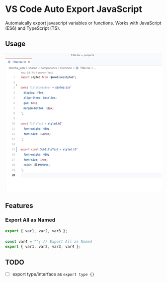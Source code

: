 # VS Code Auto Export JavaScript

Automaically export javascript variables or functions. Works with JavaScript (ES6) and TypeScript (TS).

## Usage

![Usage](images/usage.gif)

## Features

### Export All as Named

```javascript
export { var1, var2, var3 };

const var4 = ""; // Export All as Named
export { var1, var2, var3, var4 };
```

## TODO

- [ ] export type/interface as `export type {}`
